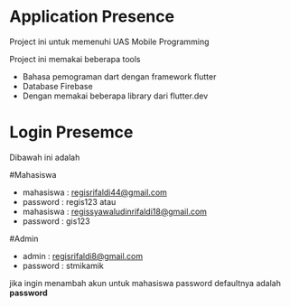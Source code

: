 # Application Presence

Project ini untuk memenuhi UAS Mobile Programming

Project ini memakai beberapa tools
- Bahasa pemograman dart dengan framework flutter
- Database Firebase
- Dengan memakai beberapa library dari flutter.dev

# Login Presemce

Dibawah ini adalah 

#Mahasiswa

- mahasiswa    : regisrifaldi44@gmail.com
- password     : regis123
  atau
- mahasiswa    : regissyawaludinrifaldi18@gmail.com
- password     : gis123

#Admin
- admin     : regisrifaldi8@gmail.com
- password  : stmikamik

jika ingin menambah akun untuk mahasiswa password defaultnya adalah **password**

